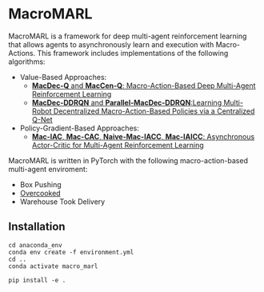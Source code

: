 # MacroMARL

MacroMARL is a framework for deep multi-agent reinforcement learning that allows agents to asynchronously learn and execution with Macro-Actions. This framework includes implementations of the following algorithms:
- Value-Based Approaches:
  - [**MacDec-Q** and **MacCen-Q**: Macro-Action-Based Deep Multi-Agent Reinforcement Learning](https://arxiv.org/abs/2004.08646)
  - [**MacDec-DDRQN** and **Parallel-MacDec-DDRQN**:Learning Multi-Robot Decentralized Macro-Action-Based Policies via a Centralized Q-Net](https://arxiv.org/abs/1909.08776)
- Policy-Gradient-Based Approaches:
  - [**Mac-IAC**, **Mac-CAC**, **Naive-Mac-IACC**, **Mac-IAICC**: Asynchronous Actor-Critic for Multi-Agent Reinforcement Learning](https://arxiv.org/abs/2209.10113)
  
MacroMARL is written in PyTorch with the following macro-action-based multi-agent enviroment:
  - Box Pushing
  - [Overcooked](https://github.com/WeihaoTan/gym-macro-overcooked)
  - Warehouse Took Delivery

## Installation
```
cd anaconda_env
conda env create -f environment.yml
cd ..
conda activate macro_marl
```
```
pip install -e .
```
